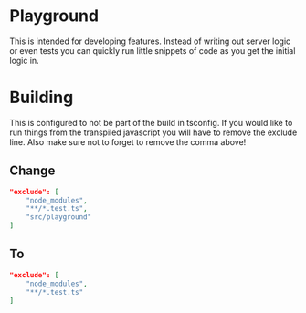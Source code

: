 # Playground
This is intended for developing features.
Instead of writing out server logic or even tests you can quickly run little snippets of code as you get the initial logic in.

# Building
This is configured to not be part of the build in tsconfig.
If you would like to run things from the transpiled javascript you will have to remove the exclude line.
Also make sure not to forget to remove the comma above!
## Change
```json
"exclude": [
    "node_modules",
    "**/*.test.ts",
    "src/playground"
]
```
## To
```json
"exclude": [
    "node_modules",
    "**/*.test.ts"
]
```